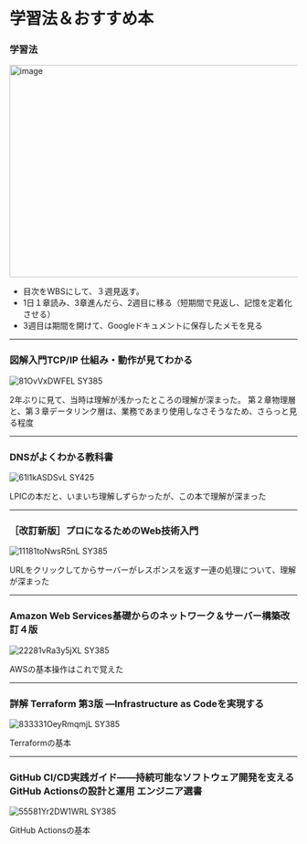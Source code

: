 # 学習法＆おすすめ本

### 学習法
<img width="1182" height="372" alt="image" src="https://github.com/user-attachments/assets/aac38963-f16a-4d2c-b0b6-c3d8b890101a" />

- 目次をWBSにして、３週見返す。
- 1日１章読み、3章進んだら、2週目に移る（短期間で見返し、記憶を定着化させる）
- 3週目は期間を開けて、Googleドキュメントに保存したメモを見る

---

### 図解入門TCP/IP 仕組み・動作が見てわかる

![81OvVxDWFEL _SY385_](https://github.com/user-attachments/assets/b06bc20b-4c7c-4390-a25f-6cf5815c3012) 


2年ぶりに見て、当時は理解が浅かったところの理解が深まった。
第２章物理層と、第３章データリンク層は、業務であまり使用しなさそうなため、さらっと見る程度

---

### DNSがよくわかる教科書

![61l1kASDSvL _SY425_](https://github.com/user-attachments/assets/a7a2629d-de76-4c2d-b1e6-0089134844bf)


LPICの本だと、いまいち理解しずらかったが、この本で理解が深まった

---

### ［改訂新版］プロになるためのWeb技術入門

![11181toNwsR5nL _SY385_](https://github.com/user-attachments/assets/c448b5e1-4249-483c-8a51-8ef4b6541d5e)

URLをクリックしてからサーバーがレスポンスを返す一連の処理について、理解が深まった

---

### Amazon Web Services基礎からのネットワーク＆サーバー構築改訂４版

![22281vRa3y5jXL _SY385_](https://github.com/user-attachments/assets/6a82547f-8d41-4778-98ac-675944ae4efb)

AWSの基本操作はこれで覚えた

---

### 詳解 Terraform 第3版 ―Infrastructure as Codeを実現する


![833331OeyRmqmjL _SY385_](https://github.com/user-attachments/assets/91b9f932-1e9d-4ee9-ae43-ba2469e6a812)

Terraformの基本

---

### GitHub CI/CD実践ガイド――持続可能なソフトウェア開発を支えるGitHub Actionsの設計と運用 エンジニア選書

![55581Yr2DW1WRL _SY385_](https://github.com/user-attachments/assets/92f185a5-e23d-4d0a-b612-07ea87b3bfb3)

GitHub Actionsの基本
